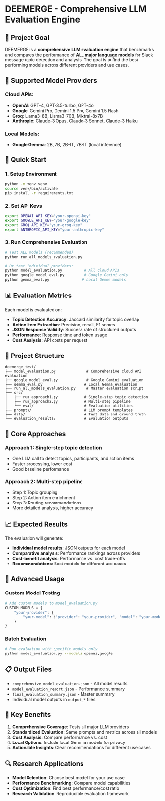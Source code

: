 # DEEMERGE - Comprehensive LLM Evaluation Engine

## 🎯 **Project Goal**

DEEMERGE is a **comprehensive LLM evaluation engine** that benchmarks and compares the performance of **ALL major language models** for Slack message topic detection and analysis. The goal is to find the best performing models across different providers and use cases.

## 🏢 **Supported Model Providers**

### **Cloud APIs:**
- **OpenAI**: GPT-4, GPT-3.5-turbo, GPT-4o
- **Google**: Gemini Pro, Gemini 1.5 Pro, Gemini 1.5 Flash
- **Groq**: Llama3-8B, Llama3-70B, Mixtral-8x7B
- **Anthropic**: Claude-3 Opus, Claude-3 Sonnet, Claude-3 Haiku

### **Local Models:**
- **Google Gemma**: 2B, 7B, 2B-IT, 7B-IT (local inference)

## 🚀 **Quick Start**

### 1. Setup Environment
```bash
python -m venv venv
source venv/bin/activate
pip install -r requirements.txt
```

### 2. Set API Keys
```bash
export OPENAI_API_KEY="your-openai-key"
export GOOGLE_API_KEY="your-google-key"
export GROQ_API_KEY="your-groq-key"
export ANTHROPIC_API_KEY="your-anthropic-key"
```

### 3. Run Comprehensive Evaluation
```bash
# Test ALL models (recommended)
python run_all_models_evaluation.py

# Or test individual providers:
python model_evaluation.py          # All cloud APIs
python google_model_eval.py         # Google Gemini only
python gemma_eval.py               # Local Gemma models
```

## 📊 **Evaluation Metrics**

Each model is evaluated on:
- **Topic Detection Accuracy**: Jaccard similarity for topic overlap
- **Action Item Extraction**: Precision, recall, F1 scores
- **JSON Response Validity**: Success rate of structured outputs
- **Performance**: Response time and token usage
- **Cost Analysis**: API costs per request

## 📁 **Project Structure**

```
deemerge_test/
├── model_evaluation.py              # Comprehensive cloud API evaluation
├── google_model_eval.py             # Google Gemini evaluation
├── gemma_eval.py                   # Local Gemma evaluation
├── run_all_models_evaluation.py     # Master evaluation script
├── src/
│   ├── run_approach1.py            # Single-step topic detection
│   ├── run_approach2.py            # Multi-step pipeline
│   └── eval/                       # Evaluation utilities
├── prompts/                        # LLM prompt templates
├── data/                           # Test data and ground truth
└── evaluation_results/             # Evaluation outputs
```

## 🎯 **Core Approaches**

### **Approach 1**: Single-step topic detection
- One LLM call to detect topics, participants, and action items
- Faster processing, lower cost
- Good baseline performance

### **Approach 2**: Multi-step pipeline
- Step 1: Topic grouping
- Step 2: Action item enrichment  
- Step 3: Routing recommendations
- More detailed analysis, higher accuracy

## 📈 **Expected Results**

The evaluation will generate:
- **Individual model results**: JSON outputs for each model
- **Comparative analysis**: Performance rankings across providers
- **Cost-benefit analysis**: Performance vs. cost trade-offs
- **Recommendations**: Best models for different use cases

## 🔧 **Advanced Usage**

### Custom Model Testing
```python
# Add custom models to model_evaluation.py
CUSTOM_MODELS = {
    "your-provider": {
        "your-model": {"provider": "your-provider", "model": "your-model"}
    }
}
```

### Batch Evaluation
```bash
# Run evaluation with specific models only
python model_evaluation.py --models openai,google
```

## 📋 **Output Files**

- `comprehensive_model_evaluation.json` - All model results
- `model_evaluation_report.json` - Performance summary
- `final_evaluation_summary.json` - Master summary
- Individual model outputs in `output_*` files

## 🎉 **Key Benefits**

1. **Comprehensive Coverage**: Tests all major LLM providers
2. **Standardized Evaluation**: Same prompts and metrics across all models
3. **Cost Analysis**: Compare performance vs. cost
4. **Local Options**: Include local Gemma models for privacy
5. **Actionable Insights**: Clear recommendations for different use cases

## 🔍 **Research Applications**

- **Model Selection**: Choose best model for your use case
- **Performance Benchmarking**: Compare model capabilities
- **Cost Optimization**: Find best performance/cost ratio
- **Research Validation**: Reproducible evaluation framework 